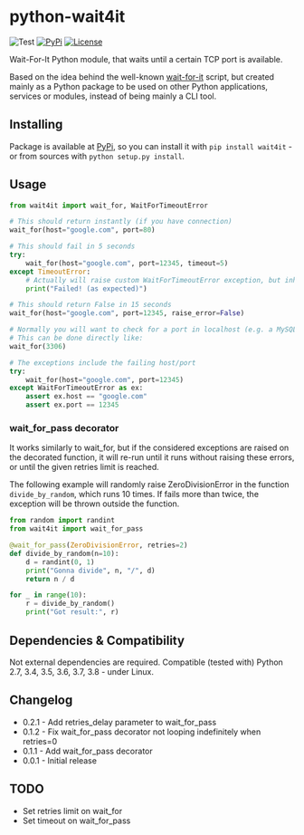 # python-wait4it

![Test](https://github.com/David-Lor/python-wait4it/workflows/Test/badge.svg)
[![PyPi](https://img.shields.io/badge/PyPi-wait4it-blue)](https://pypi.org/project/wait4it/)
[![License](https://img.shields.io/github/license/David-Lor/python-wait4it)](https://github.com/David-Lor/python-wait4it/blob/master/LICENSE.md)

Wait-For-It Python module, that waits until a certain TCP port is available.

Based on the idea behind the well-known [wait-for-it](https://github.com/vishnubob/wait-for-it) script, 
but created mainly as a Python package to be used on other Python applications, services or modules, 
instead of being mainly a CLI tool.

## Installing

Package is available at [PyPi](https://pypi.org/project/wait4it), so you can install it with `pip install wait4it` - 
or from sources with `python setup.py install`.

## Usage

```python
from wait4it import wait_for, WaitForTimeoutError

# This should return instantly (if you have connection)
wait_for(host="google.com", port=80)

# This should fail in 5 seconds
try:
    wait_for(host="google.com", port=12345, timeout=5)
except TimeoutError:
    # Actually will raise custom WaitForTimeoutError exception, but inherits from TimeoutError (except on Python2)
    print("Failed! (as expected)")

# This should return False in 15 seconds
wait_for(host="google.com", port=12345, raise_error=False)

# Normally you will want to check for a port in localhost (e.g. a MySQL/MariaDB database).
# This can be done directly like:
wait_for(3306)

# The exceptions include the failing host/port
try:
    wait_for(host="google.com", port=12345)
except WaitForTimeoutError as ex:
    assert ex.host == "google.com"
    assert ex.port == 12345
```

### wait_for_pass decorator

It works similarly to wait_for, but if the considered exceptions are raised on the decorated function, it will re-run
until it runs without raising these errors, or until the given retries limit is reached.

The following example will randomly raise ZeroDivisionError in the function `divide_by_random`, which runs 10 times.
If fails more than twice, the exception will be thrown outside the function.

```python
from random import randint
from wait4it import wait_for_pass

@wait_for_pass(ZeroDivisionError, retries=2)
def divide_by_random(n=10):
    d = randint(0, 1)
    print("Gonna divide", n, "/", d)
    return n / d

for _ in range(10):
    r = divide_by_random()
    print("Got result:", r)
```

## Dependencies & Compatibility

Not external dependencies are required. Compatible (tested with) Python 2.7, 3.4, 3.5, 3.6, 3.7, 3.8 - under Linux.

## Changelog

- 0.2.1 - Add retries_delay parameter to wait_for_pass
- 0.1.2 - Fix wait_for_pass decorator not looping indefinitely when retries=0
- 0.1.1 - Add wait_for_pass decorator
- 0.0.1 - Initial release

## TODO

- Set retries limit on wait_for
- Set timeout on wait_for_pass
